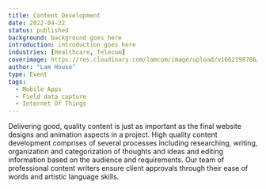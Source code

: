 ```yaml
---
title: Content Development
date: 2022-04-22
status: published
background: background goes here
introduction: introduction goes here
industries: [Healthcare, Telecom]
coverimage: https://res.cloudinary.com/lamcom/image/upload/v1662198786/lamhouse/icon/content_zuve8h.png
author: "Lam House"
type: Event
tags:
  - Mobile Apps
  - Field data capture
  - Internet Of Things
---
```


Delivering good, quality content is just as important as the final website designs and animation aspects in a project. High quality content development comprises of several processes including researching, writing, organization and categorization of thoughts and ideas and editing information based on the audience and requirements. Our team of professional content writers ensure client approvals through their ease of words and artistic language skills.
<!--more-->

